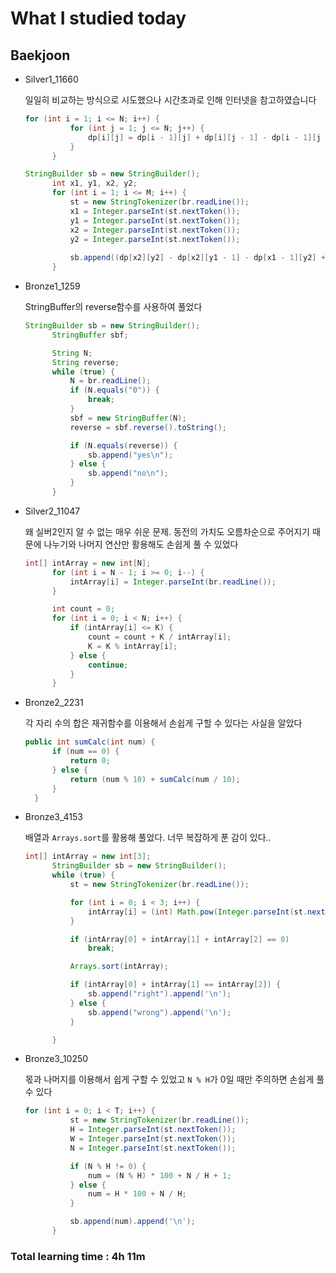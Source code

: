 <h1>What I studied today</h1>

<h2>Baekjoon</h2>

* Silver1_11660

  일일히 비교하는 방식으로 시도했으나 시간초과로 인해 인터넷을 참고하였습니다

  ```java
  for (int i = 1; i <= N; i++) {
  			for (int j = 1; j <= N; j++) {
  				dp[i][j] = dp[i - 1][j] + dp[i][j - 1] - dp[i - 1][j - 1] + 					map[i][j];
  			}
  		}
  
  StringBuilder sb = new StringBuilder();
  		int x1, y1, x2, y2;
  		for (int i = 1; i <= M; i++) {
  			st = new StringTokenizer(br.readLine());
  			x1 = Integer.parseInt(st.nextToken());
  			y1 = Integer.parseInt(st.nextToken());
  			x2 = Integer.parseInt(st.nextToken());
  			y2 = Integer.parseInt(st.nextToken());
  			
  			sb.append((dp[x2][y2] - dp[x2][y1 - 1] - dp[x1 - 1][y2] + dp[x1 - 1]			[y1 - 1]) + "\n");
  		}
  ```

  

* Bronze1_1259

  StringBuffer의 reverse함수를 사용하여 풀었다

  ```java
  StringBuilder sb = new StringBuilder();
  		StringBuffer sbf;
  
  		String N;
  		String reverse;
  		while (true) {
  			N = br.readLine();
  			if (N.equals("0")) {
  				break;
  			}
  			sbf = new StringBuffer(N);
  			reverse = sbf.reverse().toString();
  
  			if (N.equals(reverse)) {
  				sb.append("yes\n");
  			} else {
  				sb.append("no\n");
  			}
  		}
  ```

  

* Silver2_11047

  왜 실버2인지 알 수 없는 매우 쉬운 문제. 동전의 가치도 오름차순으로 주어지기 때문에 나누기와 나머지 연산만 활용해도 손쉽게 풀 수 있었다

  ```java
  int[] intArray = new int[N];
  		for (int i = N - 1; i >= 0; i--) {
  			intArray[i] = Integer.parseInt(br.readLine());
  		}
  
  		int count = 0;
  		for (int i = 0; i < N; i++) {
  			if (intArray[i] <= K) {
  				count = count + K / intArray[i];
  				K = K % intArray[i];
  			} else {
  				continue;
  			}
  		}
  ```

  

* Bronze2_2231

  각 자리 수의 합은 재귀함수를 이용해서 손쉽게 구할 수 있다는 사실을 알았다

  ```java
  public int sumCalc(int num) {
  		if (num == 0) {
  			return 0;
  		} else {
  			return (num % 10) + sumCalc(num / 10);
  		}
  	}
  ```

  

* Bronze3_4153

  배열과 ``Arrays.sort``를 활용해 풀었다. 너무 복잡하게 푼 감이 있다..

  ```java
  int[] intArray = new int[3];
  		StringBuilder sb = new StringBuilder();
  		while (true) {
  			st = new StringTokenizer(br.readLine());
  
  			for (int i = 0; i < 3; i++) {
  				intArray[i] = (int) Math.pow(Integer.parseInt(st.nextToken()), 					2);
  			}
  
  			if (intArray[0] + intArray[1] + intArray[2] == 0)
  				break;
  
  			Arrays.sort(intArray);
  
  			if (intArray[0] + intArray[1] == intArray[2]) {
  				sb.append("right").append('\n');
  			} else {
  				sb.append("wrong").append('\n');
  			}
  
  		}
  ```



* Bronze3_10250

  몫과 나머지를 이용해서 쉽게 구할 수 있었고 ``N % H``가 0일 때만 주의하면 손쉽게 풀 수 있다

  ```java
  for (int i = 0; i < T; i++) {
  			st = new StringTokenizer(br.readLine());
  			H = Integer.parseInt(st.nextToken());
  			W = Integer.parseInt(st.nextToken());
  			N = Integer.parseInt(st.nextToken());
  
  			if (N % H != 0) {
  				num = (N % H) * 100 + N / H + 1;
  			} else {
  				num = H * 100 + N / H;
  			}
  
  			sb.append(num).append('\n');
  		}
  ```

  

  



<h3>Total learning time : 4h 11m</h3>
